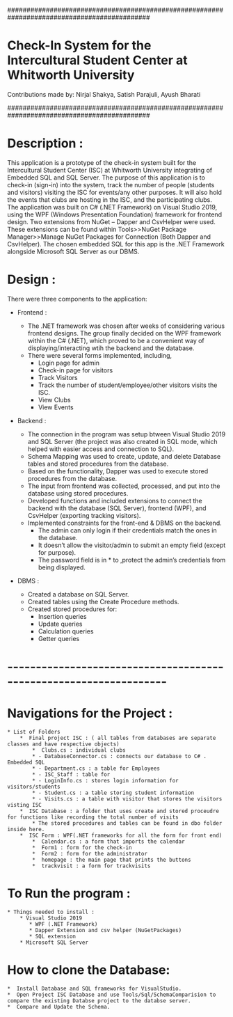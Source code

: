 #############################################################################################

# Check-In System for the Intercultural Student Center at Whitworth University
 Contributions made by: Nirjal Shakya, Satish Parajuli, Ayush Bharati
 
#############################################################################################

# Description :
   This application is a prototype of the check-in system built for the Intercultural Student Center (ISC) at Whitworth University integrating of Embedded SQL and SQL Server. The purpose of this application is to check-in (sign-in) into the system, track the number of people (students and visitors) visiting the ISC for events/any other purposes. It will also hold the events that clubs are hosting in the ISC, and the participating clubs.  
   The application was built on C# (.NET Framework) on Visual Studio 2019, using the WPF (Windows Presentation Foundation) framework for frontend design. Two extensions from NuGet – Dapper and CsvHelper were used. These extensions can be found within Tools>>NuGet Package Manager>>Manage NuGet Packages for Connection (Both Dapper and CsvHelper). The chosen embedded SQL for this app is the .NET Framework alongside Microsoft SQL Server as our DBMS.  

# Design :
There were three components to the application: 
* Frontend :
   * The .NET framework was chosen after weeks of considering various frontend designs. The group finally decided on the WPF framework within the C# (.NET), which proved to be a convenient way of displaying/interacting wtih the backend and the database. 
   * There were several forms implemented, including,  
      * Login page for admin 
      * Check-in page for visitors 
      * Track Visitors 
      * Track the number of student/employee/other visitors visits the ISC. 
      * View Clubs 
      * View Events 

* Backend :
   * The connection in the program was setup btween Visual Studio 2019 and SQL Server (the project was also created in SQL mode, which helped with easier access and connection to SQL).  
   * Schema Mapping was used to create, update, and delete Database tables and stored procedures from the database.  
   * Based on the functionality, Dapper was used to execute stored procedures from the database.  
   * The input from frontend was collected, processed, and put into the database using stored procedures.  
   * Developed functions and included extensions to connect the backend with the database (SQL Server), frontend (WPF), and CsvHelper (exporting tracking visitors).  
   * Implemented constraints for the front-end & DBMS on the backend.  
      * The admin can only login if their credentials match the ones in the database.  
      * It doesn’t allow the visitor/admin to submit an empty field (except for purpose).  
      * The password field is in * to ,protect the admin’s credentials from being displayed.  

* DBMS :
   * Created a database on SQL Server.  
   * Created tables using the Create Procedure methods.  
   * Created stored procedures for:  
      * Insertion queries 
      * Update queries 
      * Calculation queries 
      * Getter queries 

# ------------------------------------------------------------------

# Navigations for the Project :
    * List of Folders 
        *  Final project ISC : ( all tables from databases are separate classes and have respective objects)
            *  Clubs.cs : individual clubs 
            * - DatabaseConnector.cs : connects our database to C# . Embedded SQL
            * - Department.cs : a table for Employees
            * - ISC_Staff : table for
            * - LoginInfo.cs : stores login information for visitors/students
            * - Student.cs : a table storing student information
            * - Visits.cs : a table with visitor that stores the visitors visting ISC
        *  ISC Database : a folder that uses create and stored proceudre for functions like recording the total number of visits
            * The stored procedures and tables can be found in dbo folder inside here.
        *  ISC Form : WPF(.NET frameworks for all the form for front end)
            *  Calendar.cs : a form that imports the calendar
            *  Form1 : form for the check-in
            *  Form2 : form for the administrator
            *  homepage : the main page that prints the buttons
            *  trackvisit : a form for trackvisits


# To Run the program :
    * Things needed to install :
        * Visual Studio 2019
           * WPF (.NET Framework)
           * Dapper Extension and csv helper (NuGetPackages)
           * SQL extension
        * Microsoft SQL Server

# How to clone the Database:
    *  Install Database and SQL frameworks for VisualStudio.
    *  Open Project ISC Database and use Tools/Sql/SchemaComparision to compare the existing Databse project to the databse server.
    *  Compare and Update the Schema.



      




        
